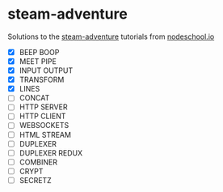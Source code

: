 steam-adventure
============

Solutions to the [steam-adventure](https://github.com/substack/stream-adventure) tutorials from [nodeschool.io](http://nodeschool.io/#stream-adventure)

- [x] BEEP BOOP
- [x] MEET PIPE
- [x] INPUT OUTPUT
- [x] TRANSFORM
- [x] LINES
- [ ] CONCAT
- [ ] HTTP SERVER
- [ ] HTTP CLIENT
- [ ] WEBSOCKETS
- [ ] HTML STREAM
- [ ] DUPLEXER
- [ ] DUPLEXER REDUX
- [ ] COMBINER
- [ ] CRYPT
- [ ] SECRETZ
